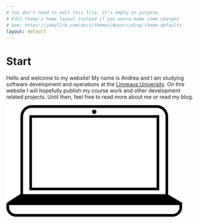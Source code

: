 ```yaml
---
# You don't need to edit this file, it's empty on purpose.
# Edit theme's home layout instead if you wanna make some changes
# See: https://jekyllrb.com/docs/themes/#overriding-theme-defaults
layout: default
---
```



# Start
Hello and welcome to my website! My name is Andrea and I am studying software development and operations at the [Linneaus University](https://lnu.se). 
On this website I will hopefully publish my course work and other development related projects. Until then, feel free to read more about me or read my blog.

<img src="./assets/computer.png">

